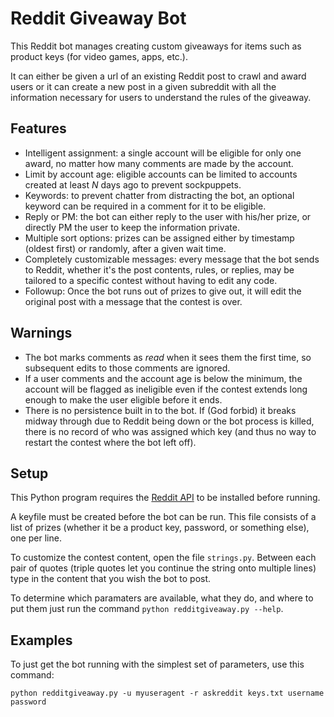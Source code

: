 # Reddit Giveaway Bot

This Reddit bot manages creating custom giveaways for items such as
  product keys (for video games, apps, etc.).
  
It can either be given a url of an existing Reddit post to crawl and award
  users or it can create a new post in a given subreddit with all the
  information necessary for users to understand the rules of the giveaway.

## Features

  * Intelligent assignment: a single account will be eligible for only one
    award, no matter how many comments are made by the account.
  * Limit by account age: eligible accounts can be limited to accounts created
    at least *N* days ago to prevent sockpuppets.
  * Keywords: to prevent chatter from distracting the bot, an optional
    keyword can be required in a comment for it to be eligible.
  * Reply or PM: the bot can either reply to the user with his/her prize,
    or directly PM the user to keep the information private.
  * Multiple sort options: prizes can be assigned either by timestamp
    (oldest first) or randomly, after a given wait time.
  * Completely customizable messages: every message that the bot sends to
    Reddit, whether it's the post contents, rules, or replies, may be
    tailored to a specific contest without having to edit any code.
  * Followup: Once the bot runs out of prizes to give out, it will edit
    the original post with a message that the contest is over.


## Warnings

  * The bot marks comments as *read* when it sees them the first time, so
    subsequent edits to those comments are ignored.
  * If a user comments and the account age is below the minimum, the account
    will be flagged as ineligible even if the contest extends long enough to
    make the user eligible before it ends.
  * There is no persistence built in to the bot. If (God forbid) it breaks
    midway through due to Reddit being down or the bot process is killed,
    there is no record of who was assigned which key (and thus no way to
    restart the contest where the bot left off).


## Setup

This Python program requires the [Reddit API](https://github.com/mellort/reddit_api)
to be installed before running.

A keyfile must be created before the bot can be run. This file consists of
a list of prizes (whether it be a product key, password, or something else),
one per line.

To customize the contest content, open the file `strings.py`. Between each pair
of quotes (triple quotes let you continue the string onto multiple lines)
type in the content that you wish the bot to post.

To determine which paramaters are available, what they do, and where to put
them just run the command `python redditgiveaway.py --help`.

## Examples

To just get the bot running with the simplest set of parameters, use this command:

    python redditgiveaway.py -u myuseragent -r askreddit keys.txt username password
